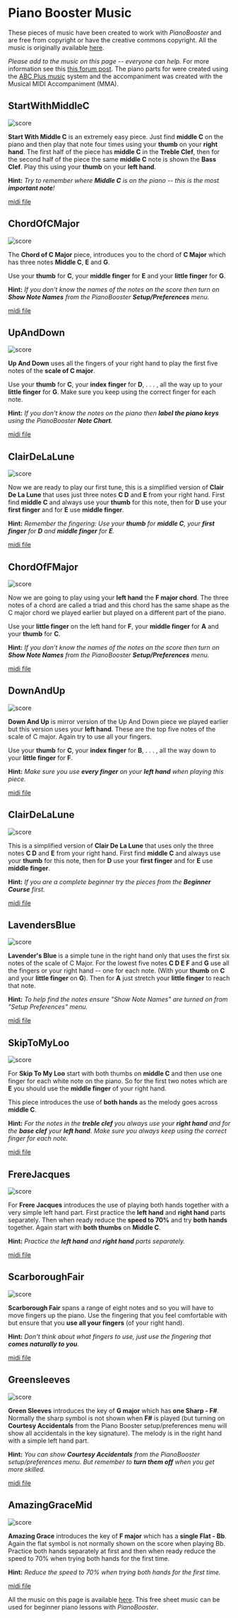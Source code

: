 # Piano Booster Music

These pieces of music have been created to work with _PianoBooster_ and are free from copyright or have the creative commons copyright. All the music is originally available [here](https://github.com/captnfab/PianoBooster/raw/master/music/BoosterMusicBooks.zip).

_Please add to the music on this page -- everyone can help._ For more information see this [this forum post](http://piano-booster.2625608.n2.nabble.com/Creating-music-for-PianoBooster-using-MMA-Everyone-can-help-td4167350.html#a4167350). The piano parts for were created using the [ABC Plus music](http://abcplus.sourceforge.net/) system and the accompaniment was created with the Musical MIDI Accompaniment (MMA).

## StartWithMiddleC

![score](BeginnerCourse/StartWithMiddleC001.svg)

**Start With Middle C** is an extremely easy piece. Just find **middle C** on the piano and then play that note four times using your **thumb** on your **right hand**. The first half of the piece has **middle C** in the **Treble Clef**, then for the second half of the piece the same **middle C** note is shown the **Bass Clef**. Play this using your **thumb** on your **left hand**.

**Hint:** _Try to remember where **Middle C** is on the piano -- this is the most **important note**!_

[midi file](BeginnerCourse/StartWithMiddleC.mid)

## ChordOfCMajor

![score](BeginnerCourse/ChordOfCMajor001.svg)

The **Chord of C Major** piece, introduces you to the chord of **C Major** which has three notes **Middle C**, **E** and **G**.

Use your **thumb** for **C**, your **middle finger** for **E** and your **little finger** for **G**.

**Hint:** _If you don't know the names of the notes on the score then turn on **Show Note Names** from the PianoBooster **Setup/Preferences** menu._

[midi file](BeginnerCourse/ChordOfCMajor.mid)

## UpAndDown

![score](BeginnerCourse/UpAndDown001.svg)

**Up And Down** uses all the fingers of your right hand to play the first five notes of the **scale of C major**.

Use your **thumb** for **C**, your **index finger** for **D**, . . . , all the way up to your **little finger** for **G**. Make sure you keep using the correct finger for each note.

**Hint:** _If you don't know the notes on the piano then **label the piano keys** using the PianoBooster **Note Chart**._

[midi file](BeginnerCourse/UpAndDown.mid)

## ClairDeLaLune

![score](BeginnerCourse/ClairDeLaLune001.svg)

Now we are ready to play our first tune, this is a simplified version of **Clair De La Lune** that uses just three notes **C D** and **E** from your right hand. First find **middle C** and always use your **thumb** for this note, then for **D** use your **first finger** and for **E** use **middle finger**.

**Hint:** _Remember the fingering: Use your **thumb** for **middle C**, your **first finger** for **D** and **middle finger** for **E**._

[midi file](BeginnerCourse/ClairDeLaLune.mid)

## ChordOfFMajor

![score](BeginnerCourse/ChordOfFMajor001.svg)

Now we are going to play using your **left hand** the **F major chord**. The three notes of a chord are called a triad and this chord has the same shape as the C major chord we played earlier but played on a different part of the piano.

Use your **little finger** on the left hand for **F**, your **middle finger** for **A** and your **thumb** for **C**.

**Hint:** _If you don't know the names of the notes on the score then turn on **Show Note Names** from the PianoBooster **Setup/Preferences** menu._

[midi file](BeginnerCourse/ChordOfFMajor.mid)

## DownAndUp

![score](BeginnerCourse/DownAndUp001.svg)

**Down And Up** is mirror version of the Up And Down piece we played earlier but this version uses your **left hand**. These are the top five notes of the scale of C major. Again try to use all your fingers.

Use your **thumb** for **C**, your **index finger** for **B**, . . . , all the way down to your **little finger** for **F**.

**Hint:** _Make sure you use **every finger** on your **left hand** when playing this piece._

[midi file](BeginnerCourse/DownAndUp.mid)

## ClairDeLaLune

![score](BoosterMusic/ClairDeLaLune001.svg)

This is a simplified version of **Clair De La Lune** that uses only the three notes **C D** and **E** from your right hand. First find **middle C** and always use your **thumb** for this note, then for **D** use your **first finger** and for **E** use **middle finger**.

**Hint:** _If you are a complete beginner try the pieces from the **Beginner Course** first._

[midi file](BoosterMusic/ClairDeLaLune.mid)

## LavendersBlue

![score](BoosterMusic/LavendersBlue001.svg)

**Lavender's Blue** is a simple tune in the right hand only that uses the first six notes of the scale of C Major. For the lowest five notes **C D E F** and **G** use all the fingers or your right hand -- one for each note. (With your **thumb** on **C** and your **little finger** on **G**). Then for **A** just stretch your **little finger** to reach that note.

**Hint:** _To help find the notes ensure "Show Note Names" are turned on from "Setup Preferences" menu._

[midi file](BoosterMusic/LavendersBlue.mid)

## SkipToMyLoo

![score](BoosterMusic/SkipToMyLoo001.svg)

For **Skip To My Loo** start with both thumbs on **middle C** and then use one finger for each white note on the piano. So for the first two notes which are **E** you should use the **middle finger** of your right hand.

This piece introduces the use of **both hands** as the melody goes across **middle C**.

**Hint:** _For the notes in the **treble clef** you always use your **right hand** and for the **base clef** your **left hand**. Make sure you always keep using the correct finger for each note._

[midi file](BoosterMusic/SkipToMyLoo.mid)

## FrereJacques

![score](BoosterMusic/FrereJacques001.svg)

For **Frere Jacques** introduces the use of playing both hands together with a very simple left hand part. First practice the **left hand** and **right hand** parts separately. Then when ready reduce the **speed to 70%** and try **both hands** together. Again start with **both thumbs** on **Middle C**.

**Hint:** _Practice the **left hand** and **right hand** parts separately._

[midi file](BoosterMusic/FrereJacques.mid)

## ScarboroughFair

![score](BoosterMusic/ScarboroughFair001.svg)

**Scarborough Fair** spans a range of eight notes and so you will have to move fingers up the piano. Use the fingering that you feel comfortable with but ensure that you **use all your fingers** (of your right hand).

**Hint:** _Don't think about what fingers to use, just use the fingering that **comes naturally to you**._

[midi file](BoosterMusic/ScarboroughFair.mid)

## Greensleeves

![score](BoosterMusic/Greensleeves001.svg)

**Green Sleeves** introduces the key of **G major** which has **one Sharp - F#**. Normally the sharp symbol is not shown when **F#** is played (but turning on **Courtesy Accidentals** from the Piano Booster setup/preferences menu will show all accidentals in the key signature). The melody is in the right hand with a simple left hand part.

**Hint:** _You can show **Courtesy Accidentals** from the PianoBooster setup/preferences menu. But remember to **turn them off** when you get more skilled._

[midi file](BoosterMusic/Greensleeves.mid)

## AmazingGraceMid

![score](BoosterMusic/AmazingGraceMid001.svg)

**Amazing Grace** introduces the key of **F major** which has a **single Flat - Bb**. Again the flat symbol is not normally shown on the score when playing Bb. Practice both hands separately at first and then when ready reduce the speed to 70% when trying both hands for the first time.

**Hint:** _Reduce the speed to 70% when trying both hands for the first time._

[midi file](BoosterMusic/AmazingGraceMid.mid)

All the music on this page is available [here](https://github.com/captnfab/PianoBooster/raw/master/music/BoosterMusicBooks.zip). This free sheet music can be used for beginner piano lessons with _PianoBooster_.
